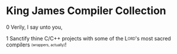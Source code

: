 # King James Compiler Collection


0	Verily, I say unto you,

1	Sanctify thine C/C++ projects with some of the L<sub><sup>ORD</sup></sub>'s most sacred compilers <sub><sup>(wrappers, actually)</sup></sub>!